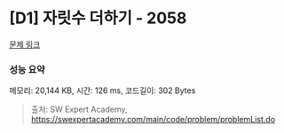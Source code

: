 # [D1] 자릿수 더하기 - 2058 

[문제 링크](https://swexpertacademy.com/main/code/problem/problemDetail.do?contestProbId=AV5QPRjqA10DFAUq) 

### 성능 요약

메모리: 20,144 KB, 시간: 126 ms, 코드길이: 302 Bytes



> 출처: SW Expert Academy, https://swexpertacademy.com/main/code/problem/problemList.do